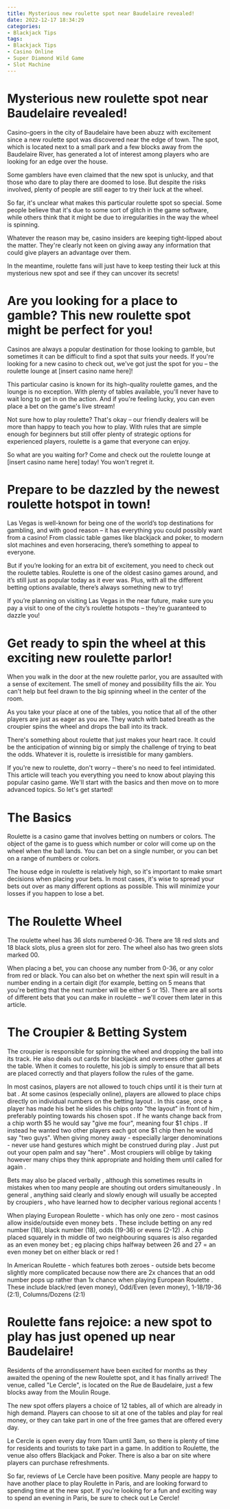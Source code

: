 ```yaml
---
title: Mysterious new roulette spot near Baudelaire revealed!
date: 2022-12-17 18:34:29
categories:
- Blackjack Tips
tags:
- Blackjack Tips
- Casino Online
- Super Diamond Wild Game
- Slot Machine
---
```



#  Mysterious new roulette spot near Baudelaire revealed!

Casino-goers in the city of Baudelaire have been abuzz with excitement since a new roulette spot was discovered near the edge of town. The spot, which is located next to a small park and a few blocks away from the Baudelaire River, has generated a lot of interest among players who are looking for an edge over the house.

Some gamblers have even claimed that the new spot is unlucky, and that those who dare to play there are doomed to lose. But despite the risks involved, plenty of people are still eager to try their luck at the wheel.

So far, it's unclear what makes this particular roulette spot so special. Some people believe that it's due to some sort of glitch in the game software, while others think that it might be due to irregularities in the way the wheel is spinning.

Whatever the reason may be, casino insiders are keeping tight-lipped about the matter. They're clearly not keen on giving away any information that could give players an advantage over them.

In the meantime, roulette fans will just have to keep testing their luck at this mysterious new spot and see if they can uncover its secrets!

#  Are you looking for a place to gamble? This new roulette spot might be perfect for you!

Casinos are always a popular destination for those looking to gamble, but sometimes it can be difficult to find a spot that suits your needs. If you're looking for a new casino to check out, we've got just the spot for you – the roulette lounge at [insert casino name here]!

This particular casino is known for its high-quality roulette games, and the lounge is no exception. With plenty of tables available, you'll never have to wait long to get in on the action. And if you're feeling lucky, you can even place a bet on the game's live stream!

Not sure how to play roulette? That's okay – our friendly dealers will be more than happy to teach you how to play. With rules that are simple enough for beginners but still offer plenty of strategic options for experienced players, roulette is a game that everyone can enjoy.

So what are you waiting for? Come and check out the roulette lounge at [insert casino name here] today! You won't regret it.

#  Prepare to be dazzled by the newest roulette hotspot in town!

Las Vegas is well-known for being one of the world’s top destinations for gambling, and with good reason – it has everything you could possibly want from a casino! From classic table games like blackjack and poker, to modern slot machines and even horseracing, there’s something to appeal to everyone.

But if you’re looking for an extra bit of excitement, you need to check out the roulette tables. Roulette is one of the oldest casino games around, and it’s still just as popular today as it ever was. Plus, with all the different betting options available, there’s always something new to try!

If you’re planning on visiting Las Vegas in the near future, make sure you pay a visit to one of the city’s roulette hotspots – they’re guaranteed to dazzle you!

#  Get ready to spin the wheel at this exciting new roulette parlor!

When you walk in the door at the new roulette parlor, you are assaulted with a sense of excitement. The smell of money and possibility fills the air. You can't help but feel drawn to the big spinning wheel in the center of the room.

As you take your place at one of the tables, you notice that all of the other players are just as eager as you are. They watch with bated breath as the croupier spins the wheel and drops the ball into its track.

There's something about roulette that just makes your heart race. It could be the anticipation of winning big or simply the challenge of trying to beat the odds. Whatever it is, roulette is irresistible for many gamblers.

If you're new to roulette, don't worry – there's no need to feel intimidated. This article will teach you everything you need to know about playing this popular casino game. We'll start with the basics and then move on to more advanced topics. So let's get started!

# The Basics

Roulette is a casino game that involves betting on numbers or colors. The object of the game is to guess which number or color will come up on the wheel when the ball lands. You can bet on a single number, or you can bet on a range of numbers or colors.

The house edge in roulette is relatively high, so it's important to make smart decisions when placing your bets. In most cases, it's wise to spread your bets out over as many different options as possible. This will minimize your losses if you happen to lose a bet.

# The Roulette Wheel

The roulette wheel has 36 slots numbered 0-36. There are 18 red slots and 18 black slots, plus a green slot for zero. The wheel also has two green slots marked 00.

When placing a bet, you can choose any number from 0-36, or any color from red or black. You can also bet on whether the next spin will result in a number ending in a certain digit (for example, betting on 5 means that you're betting that the next number will be either 5 or 15). There are all sorts of different bets that you can make in roulette – we'll cover them later in this article.

# The Croupier & Betting System

The croupier is responsible for spinning the wheel and dropping the ball into its track. He also deals out cards for blackjack and oversees other games at the table. When it comes to roulette, his job is simply to ensure that all bets are placed correctly and that players follow the rules of the game.

In most casinos, players are not allowed to touch chips until it is their turn at bat . At some casinos (especially online), players are allowed to place chips directly on individual numbers on the betting layout . In this case, once a player has made his bet he slides his chips onto "the layout" in front of him , preferably pointing towards his chosen spot . If he wants change back from a chip worth $5 he would say "give me four", meaning four $1 chips . If instead he wanted two other players each got one $1 chip then he would say "two guys". When giving money away - especially larger denominations - never use hand gestures which might be construed during play . Just put out your open palm and say "here" . Most croupiers will oblige by taking however many chips they think appropriate and holding them until called for again . 

Bets may also be placed verbally , although this sometimes results in mistakes when too many people are shouting out orders simultaneously . In general , anything said clearly and slowly enough will usually be accepted by croupiers , who have learned how to decipher various regional accents ! 

When playing European Roulette - which has only one zero - most casinos allow inside/outside even money bets . These include betting on any red number (18), black number (18), odds (19-36) or evens (2-12) . A chip placed squarely in th middle of two neighbouring squares is also regarded as an even money bet ; eg placing chips halfway between 26 and 27 = an even money bet on either black or red ! 

In American Roulette - which features both zeroes - outside bets become slightly more complicated because now there are 2x chances that an odd number pops up rather than 1x chance when playing European Roulette . These include black/red (even money), Odd/Even (even money), 1-18/19-36 (2:1), Columns/Dozens (2:1)

#  Roulette fans rejoice: a new spot to play has just opened up near Baudelaire!

Residents of the arrondissement have been excited for months as they awaited the opening of the new Roulette spot, and it has finally arrived! The venue, called "Le Cercle", is located on the Rue de Baudelaire, just a few blocks away from the Moulin Rouge.

The new spot offers players a choice of 12 tables, all of which are already in high demand. Players can choose to sit at one of the tables and play for real money, or they can take part in one of the free games that are offered every day.

Le Cercle is open every day from 10am until 3am, so there is plenty of time for residents and tourists to take part in a game. In addition to Roulette, the venue also offers Blackjack and Poker. There is also a bar on site where players can purchase refreshments.

So far, reviews of Le Cercle have been positive. Many people are happy to have another place to play Roulette in Paris, and are looking forward to spending time at the new spot. If you're looking for a fun and exciting way to spend an evening in Paris, be sure to check out Le Cercle!